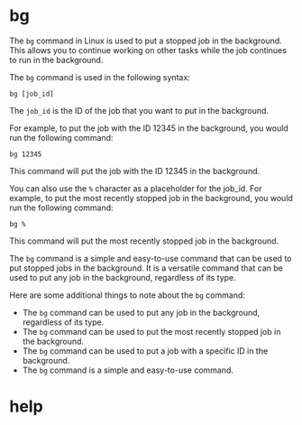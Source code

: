 # bg

The `bg` command in Linux is used to put a stopped job in the background. This allows you to continue working on other tasks while the job continues to run in the background.

The `bg` command is used in the following syntax:

```
bg [job_id]
```

The `job_id` is the ID of the job that you want to put in the background.

For example, to put the job with the ID 12345 in the background, you would run the following command:

```
bg 12345
```

This command will put the job with the ID 12345 in the background.

You can also use the `%` character as a placeholder for the job_id. For example, to put the most recently stopped job in the background, you would run the following command:

```
bg %
```

This command will put the most recently stopped job in the background.

The `bg` command is a simple and easy-to-use command that can be used to put stopped jobs in the background. It is a versatile command that can be used to put any job in the background, regardless of its type.

Here are some additional things to note about the `bg` command:

* The `bg` command can be used to put any job in the background, regardless of its type.
* The `bg` command can be used to put the most recently stopped job in the background.
* The `bg` command can be used to put a job with a specific ID in the background.
* The `bg` command is a simple and easy-to-use command.





# help 

```

```

